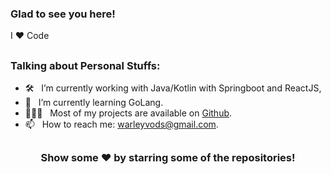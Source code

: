 ### Glad to see you here! &nbsp;

I ❤️ Code

##

### Talking about Personal Stuffs:
- 🛠 &nbsp; I’m currently working with Java/Kotlin with Springboot and ReactJS, <br />
- 🚀 &nbsp; I’m currently learning GoLang.
- 👨🏻‍💻 &nbsp; Most of my projects are available on [Github](https://github.com/warleyvods).
- 📫 &nbsp; How to reach me: warleyvods@gmail.com.


##

<div align="center">

### Show some ❤️ by starring some of the repositories!

</div>

